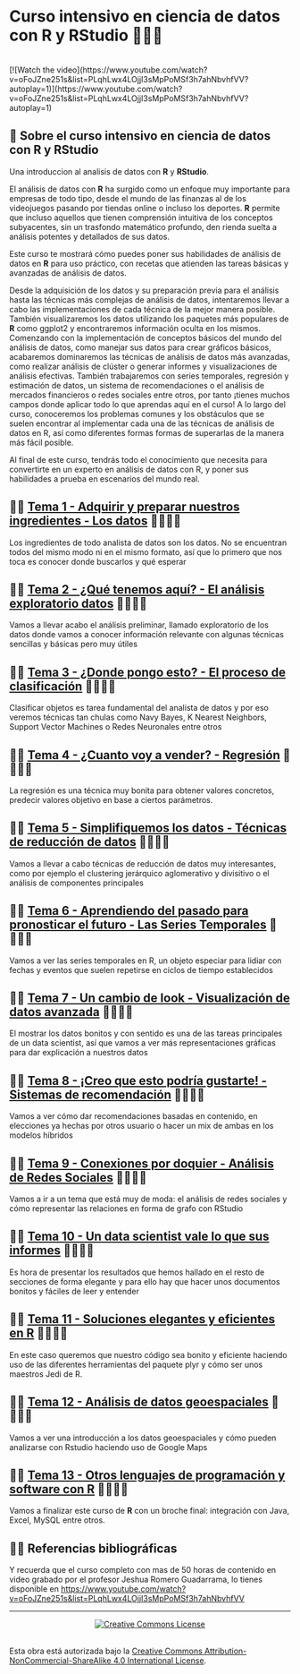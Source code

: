 # Curso intensivo en ciencia de datos con **R** y RStudio 🧑🏻‍💻

<br/>
[![Watch the video](https://www.youtube.com/watch?v=oFoJZne251s&list=PLqhLwx4LOjjI3sMpPoMSf3h7ahNbvhfVV?autoplay=1)](https://www.youtube.com/watch?v=oFoJZne251s&list=PLqhLwx4LOjjI3sMpPoMSf3h7ahNbvhfVV?autoplay=1)
<br/>

## 📖 Sobre el curso intensivo en ciencia de datos con **R** y RStudio 

Una introduccion al analisis de datos con **R** y **RStudio**. 

El análisis de datos con **R** ha surgido como un enfoque muy importante para empresas de todo tipo, desde el mundo de las finanzas al de los videojuegos pasando por tiendas online o incluso los deportes. **R** permite que incluso aquellos que tienen comprensión intuitiva de los conceptos subyacentes, sin un trasfondo matemático profundo, den rienda suelta a análisis potentes y detallados de sus datos.

Este curso te mostrará cómo puedes poner sus habilidades de análisis de datos en **R** para uso práctico, con recetas que atienden las tareas básicas y avanzadas de análisis de datos. 

Desde la adquisición de los datos y su preparación previa para el análisis hasta las técnicas más complejas de análisis de datos, intentaremos llevar a cabo las implementaciones de cada técnica de la mejor manera posible. 
También visualizaremos los datos utilizando los paquetes más populares de **R** como ggplot2 y encontraremos información oculta en los mismos. 
Comenzando con la implementación de conceptos básicos del mundo del análisis de datos, como manejar sus datos para crear gráficos básicos, acabaremos dominaremos las técnicas de análisis de datos más avanzadas, como realizar análisis de clúster o generar informes y visualizaciones de análisis efectivas. 
También trabajaremos con series temporales, regresión y estimación de datos, un sistema de recomendaciones o el análisis de mercados financieros o redes sociales entre otros, por tanto ¡tienes muchos campos donde aplicar todo lo que aprendas aquí en el curso!
A lo largo del curso, conoceremos los problemas comunes y los obstáculos que se suelen encontrar al implementar cada una de las técnicas de análisis de datos en R, así como diferentes formas formas de superarlas de la manera más fácil posible.

Al final de este curso, tendrás todo el conocimiento que necesita para convertirte en un experto en análisis de datos con R, y poner sus habilidades a prueba en escenarios del mundo real.

## 🤖🧠 [Tema 1 - Adquirir y preparar nuestros ingredientes - Los datos](https://github.com/JeshuaNomics/JeshuaNomics-Curso-intensivo-en-ciencia-de-datos-con-R-y-RStudio/tree/main/Scripts/Tema-01) 🔬👨🏻‍💻 

Los ingredientes de todo analista de datos son los datos. No se encuentran todos del mismo modo ni en el mismo formato, así que lo primero que nos toca es conocer donde buscarlos y qué esperar

## 🤖🧠 [Tema 2 - ¿Qué tenemos aquí? - El análisis exploratorio datos](https://github.com/JeshuaNomics/JeshuaNomics-Curso-intensivo-en-ciencia-de-datos-con-R-y-RStudio/tree/main/Scripts/Tema-02) 🔬👨🏻‍💻

Vamos a llevar acabo el análisis preliminar, llamado exploratorio de los datos donde vamos a conocer información relevante con algunas técnicas sencillas y básicas pero muy útiles

## 🤖🧠 [Tema 3 - ¿Donde pongo esto? - El proceso de clasificación](https://github.com/JeshuaNomics/JeshuaNomics-Curso-intensivo-en-ciencia-de-datos-con-R-y-RStudio/tree/main/Scripts/Tema-03) 🔬👨🏻‍💻

Clasificar objetos es tarea fundamental del analista de datos y por eso veremos técnicas tan chulas como Navy Bayes, K Nearest Neighbors, Support Vector Machines o Redes Neuronales entre otros

## 🤖🧠 [Tema 4 - ¿Cuanto voy a vender? - Regresión](https://github.com/JeshuaNomics/JeshuaNomics-Curso-intensivo-en-ciencia-de-datos-con-R-y-RStudio/tree/main/Scripts/Tema-04) 🔬👨🏻‍💻

La regresión es una técnica muy bonita para obtener valores concretos, predecir valores objetivo en base a ciertos parámetros.

## 🤖🧠 [Tema 5 - Simplifiquemos los datos - Técnicas de reducción de datos](https://github.com/JeshuaNomics/JeshuaNomics-Curso-intensivo-en-ciencia-de-datos-con-R-y-RStudio/tree/main/Scripts/Tema-05) 🔬👨🏻‍💻

Vamos a llevar a cabo técnicas de reducción de datos muy interesantes, como por ejemplo el clustering jerárquico aglomerativo y divisitivo o el análisis de componentes principales

## 🤖🧠 [Tema 6 - Aprendiendo del pasado para pronosticar el futuro - Las Series Temporales](https://github.com/JeshuaNomics/JeshuaNomics-Curso-intensivo-en-ciencia-de-datos-con-R-y-RStudio/tree/main/Scripts/Tema-06) 🔬👨🏻‍💻

Vamos a ver las series temporales en R, un objeto especiar para lidiar con fechas y eventos que suelen repetirse en ciclos de tiempo establecidos

## 🤖🧠 [Tema 7 - Un cambio de look - Visualización de datos avanzada](https://github.com/JeshuaNomics/JeshuaNomics-Curso-intensivo-en-ciencia-de-datos-con-R-y-RStudio/tree/main/Scripts/Tema-07) 🔬👨🏻‍💻

El mostrar los datos bonitos y con sentido es una de las tareas principales de un data scientist, así que vamos a ver más representaciones gráficas para dar explicación a nuestros datos

## 🤖🧠 [Tema 8 - ¡Creo que esto podría gustarte! - Sistemas de recomendación](https://github.com/JeshuaNomics/JeshuaNomics-Curso-intensivo-en-ciencia-de-datos-con-R-y-RStudio/tree/main/Scripts/Tema-08) 🔬👨🏻‍💻

Vamos a ver cómo dar recomendaciones basadas en contenido, en elecciones ya hechas por otros usuario o hacer un mix de ambas en los modelos híbridos

## 🤖🧠 [Tema 9 - Conexiones por doquier - Análisis de Redes Sociales](https://github.com/JeshuaNomics/JeshuaNomics-Curso-intensivo-en-ciencia-de-datos-con-R-y-RStudio/tree/main/Scripts/Tema-09) 🔬👨🏻‍💻

Vamos a ir a un tema que está muy de moda: el análisis de redes sociales y cómo representar las relaciones en forma de grafo con RStudio

## 🤖🧠 [Tema 10 - Un data scientist vale lo que sus informes](https://github.com/JeshuaNomics/JeshuaNomics-Curso-intensivo-en-ciencia-de-datos-con-R-y-RStudio/tree/main/Scripts/Tema-10) 🔬👨🏻‍💻

Es hora de presentar los resultados que hemos hallado en el resto de secciones de forma elegante y para ello hay que hacer unos documentos bonitos y fáciles de leer y entender

## 🤖🧠 [Tema 11 - Soluciones elegantes y eficientes en R](https://github.com/JeshuaNomics/JeshuaNomics-Curso-intensivo-en-ciencia-de-datos-con-R-y-RStudio/tree/main/Scripts/Tema-11) 🔬👨🏻‍💻

En este caso queremos que nuestro código sea bonito y eficiente haciendo uso de las diferentes herramientas del paquete plyr y cómo ser unos maestros Jedi de R.

## 🤖🧠 [Tema 12 - Análisis de datos geoespaciales](https://github.com/JeshuaNomics/JeshuaNomics-Curso-intensivo-en-ciencia-de-datos-con-R-y-RStudio/tree/main/Scripts/Tema-12) 🔬👨🏻‍💻

Vamos a ver una introducción a los datos geoespaciales y cómo pueden analizarse con Rstudio haciendo uso de Google Maps

## 🤖🧠 [Tema 13 - Otros lenguajes de programación y software con R](https://github.com/JeshuaNomics/JeshuaNomics-Curso-intensivo-en-ciencia-de-datos-con-R-y-RStudio/tree/main/Scripts/Tema-13) 🔬👨🏻‍💻

Vamos a finalizar este curso de **R** con un broche final: integración con Java, Excel, MySQL entre otros.

## ✍🏻 Referencias bibliográficas

Y recuerda que el curso completo con mas de 50 horas de contenido en video grabado por el profesor Jeshua Romero Guadarrama, lo tienes disponible en https://www.youtube.com/watch?v=oFoJZne251s&list=PLqhLwx4LOjjI3sMpPoMSf3h7ahNbvhfVV

___

<p align="center"><a rel="license" href="http://creativecommons.org/licenses/by-nc-sa/4.0/"><img alt="Creative Commons License" style="border-width:0" src="https://mirrors.creativecommons.org/presskit/buttons/88x31/svg/by-nc-sa.eu.svg"/></a></p><br/>Esta obra está autorizada bajo la <a rel="license" href="http://creativecommons.org/licenses/by-nc-sa/4.0/">Creative Commons Attribution-NonCommercial-ShareAlike 4.0 International License</a>.
